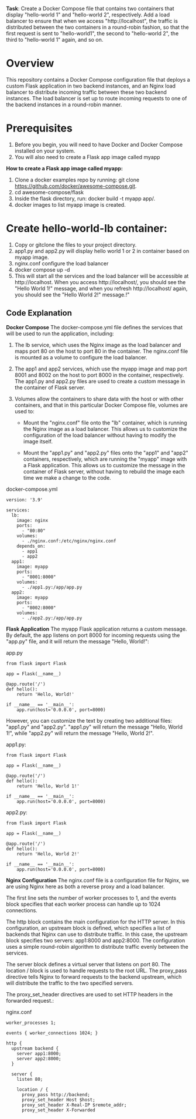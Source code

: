 **Task**: Create a Docker Compose file that contains two containers that display "hello-world 1" and "hello-world 2", respectively. Add a load balancer to ensure that when we access "http://localhost", the traffic is distributed between the two containers in a round-robin fashion, so that the first request is sent to "hello-world1", the second to "hello-world 2", the third to "hello-world 1" again, and so on.

# **Overview**

This repository contains a Docker Compose configuration file that deploys a custom Flask application in two backend instances, and an Nginx load balancer to distribute incoming traffic between these two backend instances. The load balancer is set up to route incoming requests to one of the backend instances in a round-robin manner.

# **Prerequisites**
1. Before you begin, you will need to have Docker and Docker Compose installed on your system.
2. You will also need to create a Flask app image called myapp

**How to create a Flask app image called myapp:**

1. Clone a docker examples repo by running: git clone https://github.com/docker/awesome-compose.git. 
2. cd awesome-compose/flask
3. Inside the flask directory, run: docker build -t myapp app/. 
4. docker images to list myapp image is created.

# **Create hello-world-lb container:**
1. Copy or gitclone the files to your project directory.
2. app1.py and app2.py will display hello world 1 or 2 in container based on myapp image.
3. nginx.conf configure the load balancer
4. docker compose up -d
5. This will start all the services and the load balancer will be accessible at http://localhost. When you access http://localhost/, you should see the "Hello World 1!" message, and when you refresh http://localhost/ again, you should see the "Hello World 2!" message.!"

## **Code Explanation**
**Docker Compose**
The docker-compose.yml file defines the services that will be used to run the application, including:

1. The lb service, which uses the Nginx image as the load balancer and maps port 80 on the host to port 80 in the container. The nginx.conf file is mounted as a volume to configure the load balancer.
2. The app1 and app2 services, which use the myapp image and map port 8001 and 8002 on the host to port 8000 in the container, respectively. The app1.py and app2.py files are used to create a custom message in the container of Flask server.
3. Volumes allow the containers to share data with the host or with other containers, and that in this particular Docker Compose file, volumes are used to:

    - Mount the "nginx.conf" file onto the "lb" container, which is running the Nginx image as a load balancer. This allows us to customize the configuration of the load balancer without having to modify the image itself.

    - Mount the "app1.py" and "app2.py" files onto the "app1" and "app2" containers, respectively, which are running the "myapp" image with a Flask application. This allows us to customize the message in the container of Flask server, without having to rebuild the image each time we make a change to the code.

docker-compose.yml
```
version: '3.9'

services:
  lb:
    image: nginx
    ports:
      - "80:80"
    volumes:
      - ./nginx.conf:/etc/nginx/nginx.conf
    depends_on:
      - app1
      - app2
  app1:
    image: myapp
    ports:
      - "8001:8000"
    volumes:
      - ./app1.py:/app/app.py
  app2:
    image: myapp
    ports:
      - "8002:8000"
    volumes:
      - ./app2.py:/app/app.py
```

**Flask Application**
The myapp Flask application returns a custom message.  By default, the app listens on port 8000 for incoming requests using the "app.py" file, and it will return the message "Hello, World!":

app.py
```
from flask import Flask

app = Flask(__name__)

@app.route('/')
def hello():
    return 'Hello, World!'

if __name__ == '__main__':
    app.run(host='0.0.0.0', port=8000)
``` 

However, you can customize the text by creating two additional files: "app1.py" and "app2.py". "app1.py" will return the message "Hello, World 1!", while "app2.py" will return the message "Hello, World 2!".

app1.py:
```
from flask import Flask

app = Flask(__name__)

@app.route('/')
def hello():
    return 'Hello, World 1!'

if __name__ == '__main__':
    app.run(host='0.0.0.0', port=8000)
``` 

app2.py:
```
from flask import Flask

app = Flask(__name__)

@app.route('/')
def hello():
    return 'Hello, World 2!'

if __name__ == '__main__':
    app.run(host='0.0.0.0', port=8000)
``` 

**Nginx Configuration**
The nginx.conf file is a configuration file for Nginx, we are using Nginx here as both a reverse proxy and a load balancer.

The first line sets the number of worker processes to 1, and the events block specifies that each worker process can handle up to 1024 connections.

The http block contains the main configuration for the HTTP server. In this configuration, an upstream block is defined, which specifies a list of backends that Nginx can use to distribute traffic. In this case, the upstream block specifies two servers: app1:8000 and app2:8000. The configuration uses a simple round-robin algorithm to distribute traffic evenly between the services.

The server block defines a virtual server that listens on port 80. The location / block is used to handle requests to the root URL. The proxy_pass directive tells Nginx to forward requests to the backend upstream, which will distribute the traffic to the two specified servers.

The proxy_set_header directives are used to set HTTP headers in the forwarded request.:

nginx.conf
```
worker_processes 1;

events { worker_connections 1024; }

http {
  upstream backend {
    server app1:8000;
    server app2:8000;
  }

  server {
    listen 80;

    location / {
      proxy_pass http://backend;
      proxy_set_header Host $host;
      proxy_set_header X-Real-IP $remote_addr;
      proxy_set_header X-Forwarded
```


